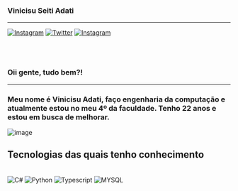 ### Vinicisu Seiti Adati
---
[![Instagram](https://img.shields.io/badge/Instagram-E4405F?style=for-the-badge&logo=instagram&logoColor=white)](https://www.instagram.com/vinicius_adati/)
[![Twitter](https://img.shields.io/badge/Twitter-1DA1F2?style=for-the-badge&logo=twitter&logoColor=white)]([https://www.instagram.com/vinicius_adati/](https://twitter.com/Vini_Adati))
[![Instagram](https://img.shields.io/badge/LinkedIn-0077B5?style=for-the-badge&logo=linkedin&logoColor=white)]([https://www.instagram.com/vinicius_adati/](https://www.linkedin.com/in/vinicius-seiti-adati-12aa10272/))

<br>
<br>

### Oii gente, tudo bem?!
---
### Meu nome é Vinicisu Adati, faço engenharia da computação e atualmente estou no meu 4º da faculdade. Tenho 22 anos e estou em busca de melhorar.
![image](https://github.com/user-attachments/assets/763a557d-1d48-4fc0-b527-ca7a8d5de9e9)

## Tecnologias das quais tenho conhecimento

<div style="display inline-block"></br>
<img align="center" alt="C#" src="https://img.shields.io/badge/C%23-239120?style=for-the-badge&logo=c-sharp&logoColor=white">
<img align="center" alt="Python" src="https://img.shields.io/pypi/pyversions/typescript">
<img align="center" alt="Typescript" src="https://shields.io/badge/TypeScript-3178C6?logo=TypeScript&logoColor=FFF&style=flat-square">
<img align="center" alt="MYSQL" src="https://img.shields.io/badge/MySQL-00000F?style=for-the-badge&logo=mysql&logoColor=white">
</div>



